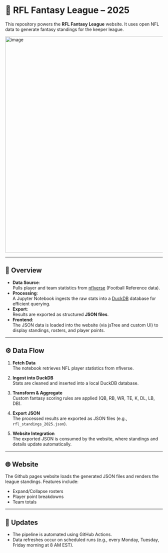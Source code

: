 # 🏈 RFL Fantasy League – 2025

This repository powers the **RFL Fantasy League** website. It uses open NFL data to generate fantasy standings for the keeper league.

<img width="528" height="692" alt="image" src="https://github.com/user-attachments/assets/f639f48e-5192-4441-bebf-d77ed6b7931c" />

---

## 📖 Overview

- **Data Source**:  
  Pulls player and team statistics from [nflverse](https://nflverse.nflverse.com/) (Football Reference data).
- **Processing**:  
  A Jupyter Notebook ingests the raw stats into a [DuckDB](https://duckdb.org/) database for efficient querying.
- **Export**:  
  Results are exported as structured **JSON files**.  
- **Frontend**:  
  The JSON data is loaded into the website (via jsTree and custom UI) to display standings, rosters, and player points.

---

## ⚙️ Data Flow

1. **Fetch Data**  
   The notebook retrieves NFL player statistics from nflverse.

2. **Ingest into DuckDB**  
   Stats are cleaned and inserted into a local DuckDB database.

3. **Transform & Aggregate**  
   Custom fantasy scoring rules are applied (QB, RB, WR, TE, K, DL, LB, DB).

4. **Export JSON**  
   The processed results are exported as JSON files (e.g., `rfl_standings_2025.json`).

5. **Website Integration**  
   The exported JSON is consumed by the website, where standings and details update automatically.

---

## 🌐 Website

The Github pages website loads the generated JSON files and renders the league standings.
Features include:
- Expand/Collapse rosters  
- Player point breakdowns  
- Team totals  

---

## 📅 Updates

- The pipeline is automated using GitHub Actions.  
- Data refreshes occur on scheduled runs (e.g., every Monday, Tuesday, Friday morning at 8 AM EST).  
